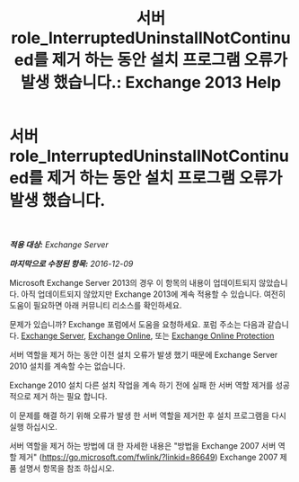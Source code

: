 ﻿---
title: '서버 role_InterruptedUninstallNotContinued를 제거 하는 동안 설치 프로그램 오류가 발생 했습니다.: Exchange 2013 Help'
TOCTitle: 서버 role_InterruptedUninstallNotContinued를 제거 하는 동안 설치 프로그램 오류가 발생 했습니다.
ms:assetid: 187967b2-cb28-45d7-8858-2a083c1ebe58
ms:mtpsurl: https://technet.microsoft.com/ko-kr/library/ms.exch.setupreadiness.interrupteduninstallnotcontinued(v=EXCHG.150)
ms:contentKeyID: 50482564
ms.date: 05/22/2018
mtps_version: v=EXCHG.150
ms.translationtype: MT
---

# 서버 role\_InterruptedUninstallNotContinued를 제거 하는 동안 설치 프로그램 오류가 발생 했습니다.

 

_**적용 대상:** Exchange Server_

_**마지막으로 수정된 항목:** 2016-12-09_

Microsoft Exchange Server 2013의 경우 이 항목의 내용이 업데이트되지 않았습니다. 아직 업데이트되지 않았지만 Exchange 2013에 계속 적용할 수 있습니다. 여전히 도움이 필요하면 아래 커뮤니티 리소스를 확인하세요.

문제가 있습니까? Exchange 포럼에서 도움을 요청하세요. 포럼 주소는 다음과 같습니다. [Exchange Server](https://go.microsoft.com/fwlink/p/?linkid=60612), [Exchange Online](https://go.microsoft.com/fwlink/p/?linkid=267542), 또는 [Exchange Online Protection](https://go.microsoft.com/fwlink/p/?linkid=285351)

서버 역할을 제거 하는 동안 이전 설치 오류가 발생 했기 때문에 Exchange Server 2010 설치를 계속할 수는 없습니다.

Exchange 2010 설치 다른 설치 작업을 계속 하기 전에 실패 한 서버 역할 제거를 성공적으로 제거 하는 필요 합니다.

이 문제를 해결 하기 위해 오류가 발생 한 서버 역할을 제거한 후 설치 프로그램을 다시 실행 하십시오.

서버 역할을 제거 하는 방법에 대 한 자세한 내용은 "방법을 Exchange 2007 서버 역할 제거" (<https://go.microsoft.com/fwlink/?linkid=86649>) Exchange 2007 제품 설명서 항목을 참조 하십시오.

